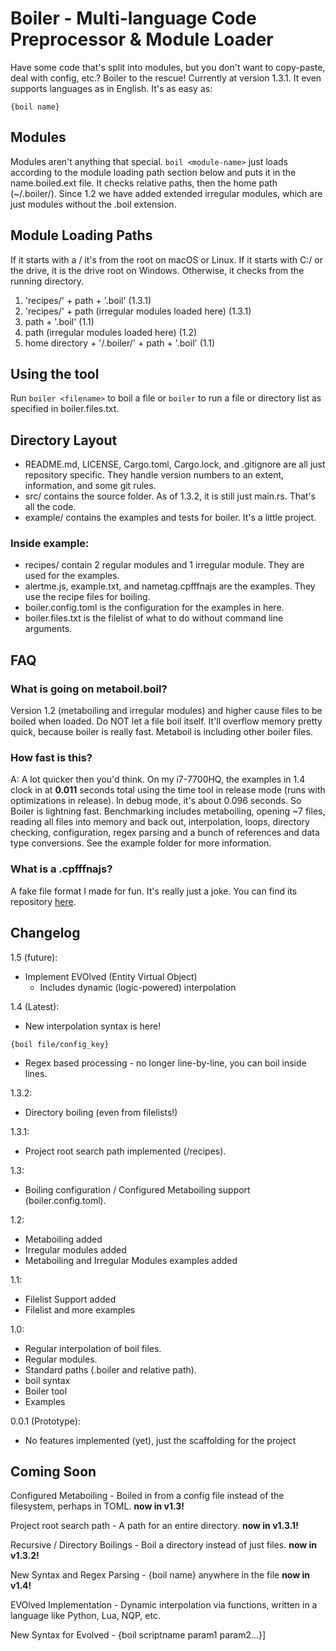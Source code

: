 # Boiler - Multi-language Code Preprocessor &amp; Module Loader
Have some code that's split into modules, but you don't want to copy-paste, deal with config, etc.?
Boiler to the rescue! Currently at version 1.3.1. It even supports languages as in English. It's as easy as:
```boiler
{boil name}
```

## Modules
Modules aren't anything that special. ```boil <module-name>``` just loads according to the module loading path section below and puts it in the name.boiled.ext file. It checks relative paths, then the home path (~/.boiler/). Since 1.2 we have added extended irregular modules, which are just modules without the .boil extension.

## Module Loading Paths
If it starts with a / it's from the root on macOS or Linux. If it starts with C:/ or the drive, it is the drive root on Windows. Otherwise, it checks from the running directory.
1) 'recipes/' + path + '.boil' (1.3.1)
2) 'recipes/' + path (irregular modules loaded here) (1.3.1)
3) path + '.boil' (1.1)
4) path (irregular modules loaded here) (1.2)
5) home directory + '/.boiler/' + path + '.boil' (1.1)

## Using the tool
Run ```boiler <filename>``` to boil a file or ```boiler``` to run a file or directory list as specified in boiler.files.txt.

## Directory Layout
- README.md, LICENSE, Cargo.toml, Cargo.lock, and .gitignore are all just repository specific. They handle version numbers to an extent, information, and some git rules.
- src/ contains the source folder. As of 1.3.2, it is still just main.rs. That's all the code.
- example/ contains the examples and tests for boiler. It's a little project.

### Inside example:
- recipes/ contain 2 regular modules and 1 irregular module. They are used for the examples.
- alertme.js, example.txt, and nametag.cpfffnajs are the examples. They use the recipe files for boiling.
- boiler.config.toml is the configuration for the examples in here.
- boiler.files.txt is the filelist of what to do without command line arguments.

## FAQ
### What is going on metaboil.boil?
Version 1.2 (metaboiling and irregular modules) and higher cause files to be boiled when loaded. Do NOT let a file boil itself. It'll overflow memory pretty quick, because boiler is really fast. Metaboil is including other boiler files.
### How fast is this?
A: A lot quicker then you'd think. On my i7-7700HQ, the examples in 1.4 clock in at **0.011** seconds total using the time tool in release mode (runs with optimizations in release). In debug mode, it's about 0.096 seconds. So Boiler is lightning fast. Benchmarking includes metaboiling, opening ~7 files, reading all files into memory and back out, interpolation, loops, directory checking, configuration, regex parsing and a bunch of references and data type conversions. See the example folder for more information.
### What is a .cpfffnajs?
A fake file format I made for fun. It's really just a joke. You can find its repository [here](https://github.com/MegosAlpha/cpfffnajs).

## Changelog
1.5 (future):
- Implement EVOlved (Entity Virtual Object)
	- Includes dynamic (logic-powered) interpolation

1.4 (Latest):
- New interpolation syntax is here!
```
{boil file/config_key}
```
- Regex based processing - no longer line-by-line, you can boil inside lines.

1.3.2:
- Directory boiling (even from filelists!)

1.3.1:
- Project root search path implemented (/recipes).

1.3:
- Boiling configuration / Configured Metaboiling support (boiler.config.toml).

1.2:
- Metaboiling added
- Irregular modules added
- Metaboiling and Irregular Modules examples added

1.1:
- Filelist Support added
- Filelist and more examples

1.0:
- Regular interpolation of boil files.
- Regular modules.
- Standard paths (.boiler and relative path).
- boil syntax
- Boiler tool
- Examples

0.0.1 (Prototype):
- No features implemented (yet), just the scaffolding for the project

## Coming Soon
Configured Metaboiling - Boiled in from a config file instead of the filesystem, perhaps in TOML. **now in v1.3!**

Project root search path - A path for an entire directory. **now in v1.3.1!**

Recursive / Directory Boilings - Boil a directory instead of just files. **now in v1.3.2!**

New Syntax and Regex Parsing - {boil name} anywhere in the file **now in v1.4!**

EVOlved Implementation - Dynamic interpolation via functions, written in a language like Python, Lua, NQP, etc.

New Syntax for Evolved - {boil scriptname param1 param2...}]

